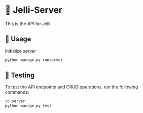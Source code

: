 # 📅 Jelli-Server

This is the API for Jelli. 

## 🚩 Usage

Initialize server

```bash
python manage.py runserver
```

## 🧪 Testing

To test the API endpoints and CRUD operations, run the following commands:

```bash
cd server
python manage.py test
```